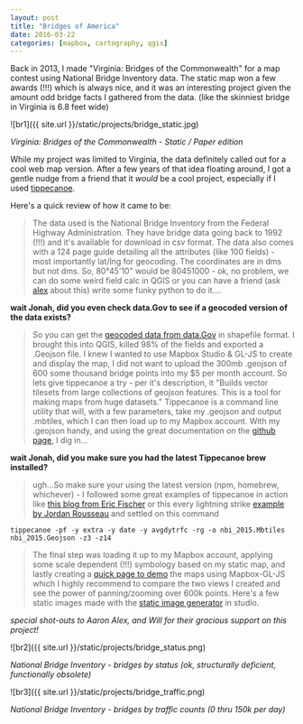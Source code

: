 ```yaml
---
layout: post
title: "Bridges of America"
date: 2016-03-22
categories: [mapbox, cartography, qgis]
---
```


Back in 2013, I made "Virginia: Bridges of the Commonwealth" for a map contest using National Bridge Inventory data. The static map won a few awards (!!!) which is always nice, and it was an interesting project given the amount odd bridge facts I gathered from the data. (like the skinniest bridge in Virginia is 6.8 feet wide)  

![br1]({{ site.url }}/static/projects/bridge_static.jpg)


*Virginia: Bridges of the Commonwealth - Static / Paper edition*  


While my project was limited to Virginia, the data definitely called out for a cool web map version. After a few years of that idea floating around, I got a gentle nudge from a friend that it _would_ be a cool project, especially if I used [tippecanoe](https://github.Com/mapbox/tippecanoe).

Here's a quick review of how it came to be:  

>The data used is the National Bridge Inventory from the Federal Highway Administration. They have bridge data going back to 1992 (!!!) and it's available for download in csv format. The data also comes with a 124 page guide detailing all the attributes (like 100 fields) - most importantly lat/lng for geocoding. The coordinates are in dms but not dms. So, 80°45'10" would be 80451000 - ok, no problem, we can do some weird field calc in QGIS or you can have a friend (ask [alex](https://twitter.Com/alex_kappel) about this) write some funky python to do it....  

**wait Jonah, did you even check data.Gov to see if a geocoded version of the data exists?**  

>So you can get the [geocoded data from data.Gov](http://catalog.Data.Gov/dataset/national-bridge-inventory-national-geospatial-data-asset-ngda-bridges) in shapefile format. I brought this into QGIS, killed 98% of the fields and exported a .Geojson file. I knew I wanted to use Mapbox Studio & GL-JS to create and display the map, I did not want to upload the 300mb .geojson of 600 some thousand bridge points into my $5 per month account. So lets give tippecanoe a try - per it's description, it "Builds vector tilesets from large collections of geojson features. This is a tool for making maps from huge datasets." Tippecanoe is a command line utility that will, with a few parameters, take my .geojson and output .mbtiles, which I can then load up to my Mapbox account. With my .geojson handy, and using the great documentation on the [github page](https://github.Com/mapbox/tippecanoe), I dig in...  

**wait Jonah, did you make sure you had the latest Tippecanoe brew installed?**  

>ugh...So make sure your using the latest version (npm, homebrew, whichever) - I followed some great examples of tippecanoe in action like [this blog from Eric Fischer](https://www.Mapbox.Com/blog/vector-density/) or this every lightning strike [example by Jordan Rousseau](http://rousseau.Io/2015/03/23/visualizing-a-month-of-lightning/) and settled on this command  

 `tippecanoe -pf -y extra -y date -y avgdytrfc -rg -o nbi_2015.Mbtiles nbi_2015.Geojson -z3 -z14`  

 >The final step was loading it up to my Mapbox account, applying some scale dependent (!!!) symbology based on my static map, and lastly creating a [quick page to demo](http://jonahadkins.com/bridges.Html) the maps using Mapbox-GL-JS which I highly recommend to compare the two views I created and see the power of panning/zooming over 600k points. Here's a few static images made with the [static image generator](https://www.Mapbox.Com/blog/static-maps-with-studio/) in studio.  

*special shot-outs to Aaron Alex, and Will for their gracious support on this project!*  

![br2]({{ site.url }}/static/projects/bridge_status.png)  

*National Bridge Inventory - bridges by status (ok, structurally deficient, functionally obsolete)*  

![br3]({{ site.url }}/static/projects/bridge_traffic.png)  

*National Bridge Inventory - bridges by traffic counts (0 thru 150k per day)*
